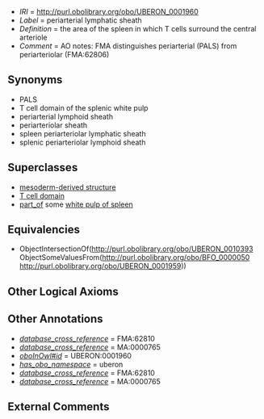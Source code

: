 * *IRI* = http://purl.obolibrary.org/obo/UBERON_0001960
 * *Label* = periarterial lymphatic sheath
 * *Definition* = the area of the spleen in which T cells surround the central arteriole
 * *Comment* = AO notes: FMA distinguishes periarterial (PALS) from periarteriolar (FMA:62806)

## Synonyms

 * PALS
 * T cell domain of the splenic white pulp
 * periarterial lymphoid sheath
 * periarteriolar sheath
 * spleen periarteriolar lymphatic sheath
 * splenic periarteriolar lymphoid sheath

## Superclasses

 * [mesoderm-derived structure](../../UBERON/20/UBERON_0004120.md)
 * [T cell domain](../../UBERON/93/UBERON_0010393.md)
 * [part_of](../../BFO/50/BFO_0000050.md) some [white pulp of spleen](../../UBERON/59/UBERON_0001959.md)

## Equivalencies

 * ObjectIntersectionOf(<http://purl.obolibrary.org/obo/UBERON_0010393> ObjectSomeValuesFrom(<http://purl.obolibrary.org/obo/BFO_0000050> <http://purl.obolibrary.org/obo/UBERON_0001959>))

## Other Logical Axioms


## Other Annotations

 * *[database_cross_reference](../../ef/oboInOwl#hasDbXref.md)* = FMA:62810
 * *[database_cross_reference](../../ef/oboInOwl#hasDbXref.md)* = MA:0000765
 * *[oboInOwl#id](../../id/oboInOwl#id.md)* = UBERON:0001960
 * *[has_obo_namespace](../../ce/oboInOwl#hasOBONamespace.md)* = uberon
 * *[database_cross_reference](../../ef/oboInOwl#hasDbXref.md)* = FMA:62810
 * *[database_cross_reference](../../ef/oboInOwl#hasDbXref.md)* = MA:0000765

## External Comments

